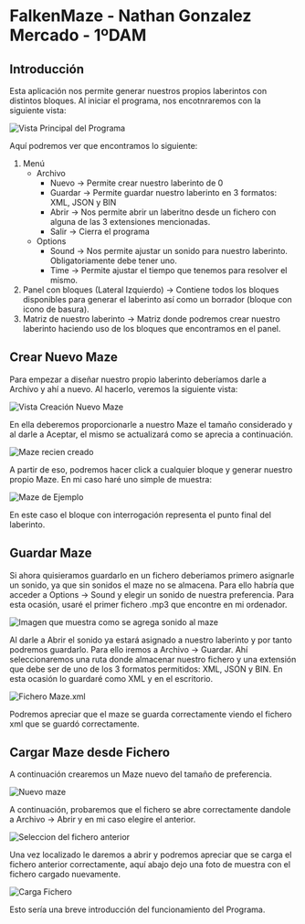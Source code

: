 # **FalkenMaze - Nathan Gonzalez Mercado - 1ºDAM**

## Introducción
Esta aplicación nos permite generar nuestros propios laberintos con distintos bloques. Al iniciar el programa, nos encotnraremos con la siguiente vista:

![Vista Principal del Programa](https://github.com/Nathan-GM/FalkenMazeNGM/assets/158311460/7df8e96b-245f-42e4-bdc7-26b3fe0469fb)

Aquí podremos ver que encontramos lo siguiente:

1. Menú
   - Archivo
     - Nuevo -> Permite crear nuestro laberinto de 0
     - Guardar -> Permite guardar nuestro laberinto en 3 formatos: XML, JSON y BIN
     - Abrir -> Nos permite abrir un laberitno desde un fichero con alguna de las 3 extensiones mencionadas.
     - Salir -> Cierra el programa
   - Options
     - Sound -> Nos permite ajustar un sonido para nuestro laberinto. Obligatoriamente debe tener uno.
     - Time -> Permite ajustar el tiempo que tenemos para resolver el mismo.
2. Panel con bloques (Lateral Izquierdo) -> Contiene todos los bloques disponibles para generar el laberinto así como un borrador (bloque con icono de basura).
3. Matriz de nuestro laberinto -> Matriz donde podremos crear nuestro laberinto haciendo uso de los bloques que encontramos en el panel.

## Crear Nuevo Maze
Para empezar a diseñar nuestro propio laberinto deberíamos darle a Archivo y ahí a nuevo. Al hacerlo, veremos la siguiente vista:

![Vista Creación Nuevo Maze](https://github.com/Nathan-GM/FalkenMazeNGM/assets/158311460/9a018eae-e85e-43a8-a2f3-eb80d89e996c)

En ella deberemos proporcionarle a nuestro Maze el tamaño considerado y al darle a Aceptar, el mismo se actualizará como se aprecia a continuación.

![Maze recien creado](https://github.com/Nathan-GM/FalkenMazeNGM/assets/158311460/3c40f982-a93d-4af5-abc2-2f8895ea7d01)


A partir de eso, podremos hacer click a cualquier bloque y generar nuestro propio Maze. En mi caso haré uno simple de muestra:

![Maze de Ejemplo](https://github.com/Nathan-GM/FalkenMazeNGM/assets/158311460/88fc24de-f875-4c17-bde8-ed324b209580)

En este caso el bloque con interrogación representa el punto final del laberinto.

## Guardar Maze

Si ahora quisieramos guardarlo en un fichero deberiamos primero asignarle un sonido, ya que sin sonidos el maze no se almacena. Para ello habría que acceder a Options -> Sound y elegir un sonido de nuestra preferencia. Para esta ocasión, usaré el primer fichero .mp3 que encontre en mi ordenador.

![Imagen que muestra como se agrega sonido al maze](https://github.com/Nathan-GM/FalkenMazeNGM/assets/158311460/fa22b5fa-d3d6-4672-86c0-acc7b33b9dc5)

Al darle a Abrir el sonido ya estará asignado a nuestro laberinto y por tanto podremos guardarlo. Para ello iremos a Archivo -> Guardar. Ahí seleccionaremos una ruta donde almacenar nuestro fichero y una extensión que debe ser de uno de los 3 formatos permitidos: XML, JSON y BIN. En esta ocasión lo guardaré como XML y en el escritorio.

![Fichero Maze.xml](https://github.com/Nathan-GM/FalkenMazeNGM/assets/158311460/404a68dd-9ece-4df8-8a40-f726b4030c57)

Podremos apreciar que el maze se guarda correctamente viendo el fichero xml que se guardó correctamente.

## Cargar Maze desde Fichero

A continuación crearemos un Maze nuevo del tamaño de preferencia.

![Nuevo maze](https://github.com/Nathan-GM/FalkenMazeNGM/assets/158311460/fc6f4c65-e262-4a08-8ed6-86ea29eae9db)

A continuación, probaremos que el fichero se abre correctamente dandole a Archivo -> Abrir y en mi caso elegire el anterior.

![Seleccion del fichero anterior](https://github.com/Nathan-GM/FalkenMazeNGM/assets/158311460/06f60417-2c6b-4e1b-874b-9ccca7965d92)


Una vez localizado le daremos a abrir y podremos apreciar que se carga el fichero anterior correctamente, aquí abajo dejo una foto de muestra con el fichero cargado nuevamente.

![Carga Fichero](https://github.com/Nathan-GM/FalkenMazeNGM/assets/158311460/69edf142-fce6-4f10-a84e-331f011ac666)

Esto sería una breve introducción del funcionamiento del Programa.




